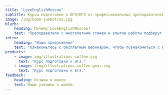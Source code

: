 ```yaml
---
title: "LoveEnglishMoscow"
subtitle: Курсы подготовки к ОГЭ/ЕГЭ от профессиональных преподавателей
image: /img/home-jumbotron.jpg
blurb:
    heading: Почему LoveEnglishMoscow?
    text: "Преподаватели с многолетним стажем и опытом работы подберут курсы с индивидуальным подходом к каждому ученику."
intro:
    heading: "Наши предложения"
    text: "Ознакомьтесь с бесплатным вебинаром, чтобы познакомиться с нашими предложениями."
products:
    - image: img/illustrations-coffee.svg
      text: "Курс подготовки к ОГЭ."
    - image: /img/illustrations-coffee-gear.svg
      text: "Курс подготовки к ЕГЭ."
feedback:
    heading: Отзывы о школе
    text: Наши ученики о школе.
---
```


